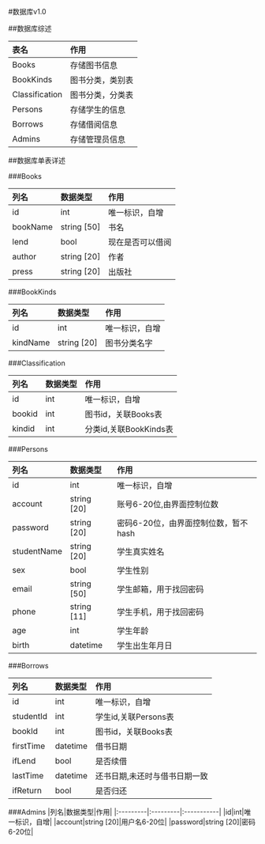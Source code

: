 #数据库v1.0

##数据库综述

|表名|作用|
|:-----|:-------|
|Books|存储图书信息|
|BookKinds|图书分类，类别表|
|Classification|图书分类，分类表|
|Persons|存储学生的信息|
|Borrows|存储借阅信息|
|Admins|存储管理员信息|


##数据库单表详述

###Books

|列名|数据类型|作用|
|:---------|:---------|:-----------|
|id|int|唯一标识，自增|
|bookName|string [50]|书名|
|lend|bool|现在是否可以借阅|
|author|string [20]|作者|
|press|string [20]|出版社|

###BookKinds

|列名|数据类型|作用|
|:---------|:---------|:-----------|
|id|int|唯一标识，自增|
|kindName|string [20]|图书分类名字|

###Classification

|列名|数据类型|作用|
|:---------|:---------|:-----------|
|id|int|唯一标识，自增|
|bookid|int|图书id，关联Books表|
|kindid|int|分类id,关联BookKinds表|

###Persons

|列名|数据类型|作用|
|:---------|:---------|:-----------|
|id|int|唯一标识，自增|
|account|string [20]|账号6-20位,由界面控制位数|
|password|string [20]|密码6-20位，由界面控制位数，暂不hash|
|studentName|string [20]|学生真实姓名|
|sex|bool|学生性别|
|email|string [50]|学生邮箱，用于找回密码|
|phone|string [11]|学生手机，用于找回密码|
|age|int|学生年龄|
|birth|datetime|学生出生年月日|

###Borrows

|列名|数据类型|作用|
|:---------|:---------|:-----------|
|id|int|唯一标识，自增|
|studentId|int|学生id,关联Persons表|
|bookId|int|图书id，关联Books表|
|firstTime|datetime|借书日期|
|ifLend|bool|是否续借|
|lastTime|datetime|还书日期,未还时与借书日期一致|
|ifReturn|bool|是否归还|

###Admins
|列名|数据类型|作用|
|:---------|:---------|:-----------|
|id|int|唯一标识，自增|
|account|string [20]|用户名6-20位|
|password|string [20]|密码6-20位|